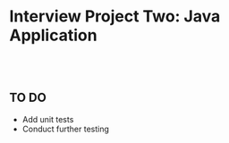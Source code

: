 <h1> Interview Project Two: Java Application </h1>
</br>
</br>
<h2>TO DO</h2>
<ul>
  <li>Add unit tests</li>
  <li>Conduct further testing</li>
</ul>

